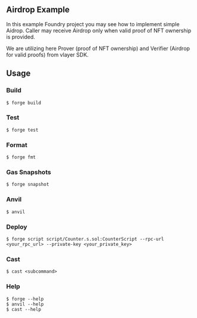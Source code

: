 ## Airdrop Example

In this example Foundry project you may see how to implement simple Aidrop. 
Caller may receive Airdrop only when valid proof of NFT ownership is provided. 

We are utilizing here Prover (proof of NFT ownership) and Verifier (Airdrop for valid proofs) from vlayer SDK. 

## Usage

### Build

```shell
$ forge build
```

### Test

```shell
$ forge test
```

### Format

```shell
$ forge fmt
```

### Gas Snapshots

```shell
$ forge snapshot
```

### Anvil

```shell
$ anvil
```

### Deploy

```shell
$ forge script script/Counter.s.sol:CounterScript --rpc-url <your_rpc_url> --private-key <your_private_key>
```

### Cast

```shell
$ cast <subcommand>
```

### Help

```shell
$ forge --help
$ anvil --help
$ cast --help
```
